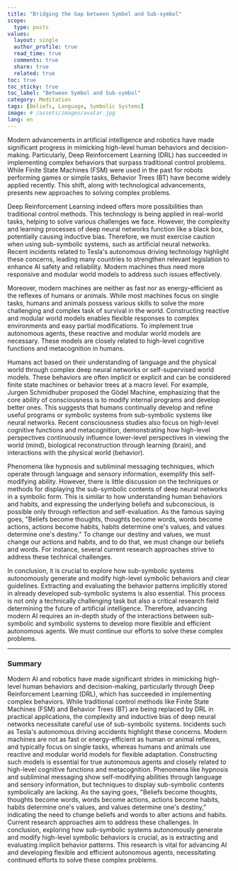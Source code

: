 ```yaml
---
title: "Bridging the Gap between Symbol and Sub-symbol"
scope:
  type: posts
values:
  layout: single
  author_profile: true
  read_time: true
  comments: true
  share: true
  related: true
toc: true
toc_sticky: true
toc_label: "Between Symbol and Sub-symbol"
category: Meditation
tags: [Beliefs, Language, Symbolic Systems]
image: # /assets/images/avatar.jpg
lang: en
---
```


Modern advancements in artificial intelligence and robotics have made significant progress in mimicking high-level human behaviors and decision-making. Particularly, Deep Reinforcement Learning (DRL) has succeeded in implementing complex behaviors that surpass traditional control problems. While Finite State Machines (FSM) were used in the past for robots performing games or simple tasks, Behavior Trees (BT) have become widely applied recently. This shift, along with technological advancements, presents new approaches to solving complex problems.

Deep Reinforcement Learning indeed offers more possibilities than traditional control methods. This technology is being applied in real-world tasks, helping to solve various challenges we face. However, the complexity and learning processes of deep neural networks function like a black box, potentially causing inductive bias. Therefore, we must exercise caution when using sub-symbolic systems, such as artificial neural networks. Recent incidents related to Tesla's autonomous driving technology highlight these concerns, leading many countries to strengthen relevant legislation to enhance AI safety and reliability. Modern machines thus need more responsive and modular world models to address such issues effectively.

Moreover, modern machines are neither as fast nor as energy-efficient as the reflexes of humans or animals. While most machines focus on single tasks, humans and animals possess various skills to solve the more challenging and complex task of survival in the world. Constructing reactive and modular world models enables flexible responses to complex environments and easy partial modifications. To implement true autonomous agents, these reactive and modular world models are necessary. These models are closely related to high-level cognitive functions and metacognition in humans.

Humans act based on their understanding of language and the physical world through complex deep neural networks or self-supervised world models. These behaviors are often implicit or explicit and can be considered finite state machines or behavior trees at a macro level. For example, Jurgen Schmidhuber proposed the Gödel Machine, emphasizing that the core ability of consciousness is to modify internal programs and develop better ones. This suggests that humans continually develop and refine useful programs or symbolic systems from sub-symbolic systems like neural networks. Recent consciousness studies also focus on high-level cognitive functions and metacognition, demonstrating how high-level perspectives continuously influence lower-level perspectives in viewing the world (mind), biological reconstruction through learning (brain), and interactions with the physical world (behavior).

Phenomena like hypnosis and subliminal messaging techniques, which operate through language and sensory information, exemplify this self-modifying ability. However, there is little discussion on the techniques or methods for displaying the sub-symbolic contents of deep neural networks in a symbolic form. This is similar to how understanding human behaviors and habits, and expressing the underlying beliefs and subconscious, is possible only through reflection and self-evaluation. As the famous saying goes, "Beliefs become thoughts, thoughts become words, words become actions, actions become habits, habits determine one's values, and values determine one's destiny." To change our destiny and values, we must change our actions and habits, and to do that, we must change our beliefs and words. For instance, several current research approaches strive to address these technical challenges.

In conclusion, it is crucial to explore how sub-symbolic systems autonomously generate and modify high-level symbolic behaviors and clear guidelines. Extracting and evaluating the behavior patterns implicitly stored in already developed sub-symbolic systems is also essential. This process is not only a technically challenging task but also a critical research field determining the future of artificial intelligence. Therefore, advancing modern AI requires an in-depth study of the interactions between sub-symbolic and symbolic systems to develop more flexible and efficient autonomous agents. We must continue our efforts to solve these complex problems.

---

### Summary

Modern AI and robotics have made significant strides in mimicking high-level human behaviors and decision-making, particularly through Deep Reinforcement Learning (DRL), which has succeeded in implementing complex behaviors. While traditional control methods like Finite State Machines (FSM) and Behavior Trees (BT) are being replaced by DRL in practical applications, the complexity and inductive bias of deep neural networks necessitate careful use of sub-symbolic systems. Incidents such as Tesla's autonomous driving accidents highlight these concerns. Modern machines are not as fast or energy-efficient as human or animal reflexes, and typically focus on single tasks, whereas humans and animals use reactive and modular world models for flexible adaptation. Constructing such models is essential for true autonomous agents and closely related to high-level cognitive functions and metacognition. Phenomena like hypnosis and subliminal messaging show self-modifying abilities through language and sensory information, but techniques to display sub-symbolic contents symbolically are lacking. As the saying goes, "Beliefs become thoughts, thoughts become words, words become actions, actions become habits, habits determine one's values, and values determine one's destiny," indicating the need to change beliefs and words to alter actions and habits. Current research approaches aim to address these challenges. In conclusion, exploring how sub-symbolic systems autonomously generate and modify high-level symbolic behaviors is crucial, as is extracting and evaluating implicit behavior patterns. This research is vital for advancing AI and developing flexible and efficient autonomous agents, necessitating continued efforts to solve these complex problems.
